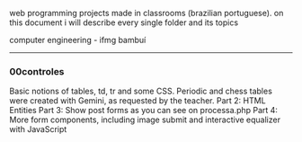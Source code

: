 web programming projects made in classrooms (brazilian portuguese). on this document i will describe every single folder and its topics

computer engineering - ifmg bambuí

---

### 00controles
Basic notions of tables, td, tr and some CSS. Periodic and chess tables were created with Gemini, as requested by the teacher.
Part 2: HTML Entities
Part 3: Show post forms as you can see on processa.php
Part 4: More form components, including image submit and interactive equalizer with JavaScript